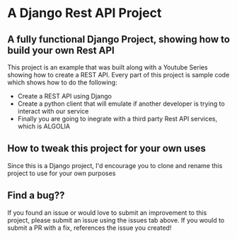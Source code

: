 # A Django Rest API Project

## A fully functional Django Project, showing how to build your own Rest API 

This project is an example that was built along with a Youtube Series showing how to create a REST API. Every part of this project is sample code which shows how to do the following:

* Create a REST API using Django
* Create a python client that will emulate if another developer is trying to interact with our service
* Finally you are going to inegrate with a third party Rest API services, which is ALGOLIA


## How to tweak this project for your own uses

Since this is a Django project, I'd encourage you to clone and rename this project to use for your own purposes


## Find a bug??

If you found an issue or would love to submit an improvement to this project, please submit an issue using the issues tab above. If you would to submit a PR with a fix, references the issue you created!